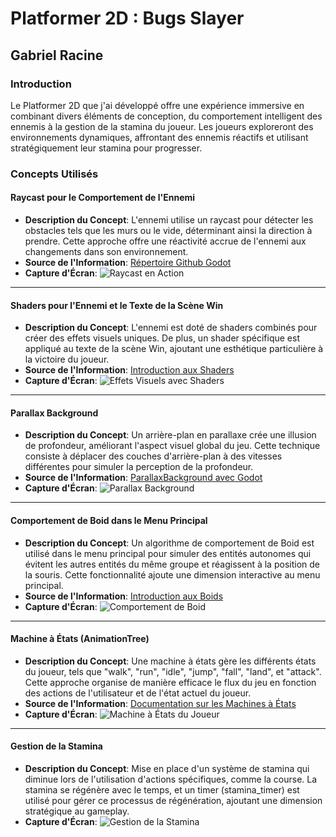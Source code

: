 # Platformer 2D : Bugs Slayer

## Gabriel Racine

### Introduction
Le Platformer 2D que j'ai développé offre une expérience immersive en combinant divers éléments de conception, du comportement intelligent des ennemis à la gestion de la stamina du joueur. Les joueurs exploreront des environnements dynamiques, affrontant des ennemis réactifs et utilisant stratégiquement leur stamina pour progresser.

### Concepts Utilisés

#### Raycast pour le Comportement de l'Ennemi
- **Description du Concept**: L'ennemi utilise un raycast pour détecter les obstacles tels que les murs ou le vide, déterminant ainsi la direction à prendre. Cette approche offre une réactivité accrue de l'ennemi aux changements dans son environnement.
- **Source de l'Information**: [Répertoire Github Godot](https://github.com/godotengine/godot-demo-projects/tree/master/2d/platformer/enemy)
- **Capture d'Écran**: ![Raycast en Action](lien_vers_capture_raycast)

---

#### Shaders pour l'Ennemi et le Texte de la Scène Win
- **Description du Concept**: L'ennemi est doté de shaders combinés pour créer des effets visuels uniques. De plus, un shader spécifique est appliqué au texte de la scène Win, ajoutant une esthétique particulière à la victoire du joueur.
- **Source de l'Information**: [Introduction aux Shaders](https://github.com/nbourre/0sw_notes_cours/tree/main/shaders)
- **Capture d'Écran**: ![Effets Visuels avec Shaders](lien_vers_capture_shaders)

---

#### Parallax Background
- **Description du Concept**: Un arrière-plan en parallaxe crée une illusion de profondeur, améliorant l'aspect visuel global du jeu. Cette technique consiste à déplacer des couches d'arrière-plan à des vitesses différentes pour simuler la perception de la profondeur.
- **Source de l'Information**: [ParallaxBackground avec Godot](https://github.com/nbourre/0sw_notes_cours/tree/main/parallaxe)
- **Capture d'Écran**: ![Parallax Background](lien_vers_capture_parallax)

---

#### Comportement de Boid dans le Menu Principal
- **Description du Concept**: Un algorithme de comportement de Boid est utilisé dans le menu principal pour simuler des entités autonomes qui évitent les autres entités du même groupe et réagissent à la position de la souris. Cette fonctionnalité ajoute une dimension interactive au menu principal.
- **Source de l'Information**: [Introduction aux Boids](https://github.com/nbourre/0sw_processing_exemples)
- **Capture d'Écran**: ![Comportement de Boid](lien_vers_capture_boid)

---

#### Machine à États (AnimationTree)
- **Description du Concept**: Une machine à états gère les différents états du joueur, tels que "walk", "run", "idle", "jump", "fall", "land", et "attack". Cette approche organise de manière efficace le flux du jeu en fonction des actions de l'utilisateur et de l'état actuel du joueur.
- **Source de l'Information**: [Documentation sur les Machines à États](https://github.com/nbourre/0sw_notes_cours/tree/main/animation_tree)
- **Capture d'Écran**: ![Machine à États du Joueur](lien_vers_capture_states)

---

#### Gestion de la Stamina
- **Description du Concept**: Mise en place d'un système de stamina qui diminue lors de l'utilisation d'actions spécifiques, comme la course. La stamina se régénère avec le temps, et un timer (stamina_timer) est utilisé pour gérer ce processus de régénération, ajoutant une dimension stratégique au gameplay.
- **Capture d'Écran**: ![Gestion de la Stamina](lien_vers_capture_stamina)
